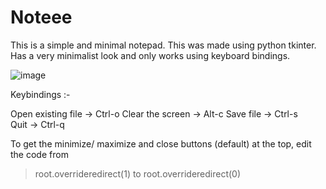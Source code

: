 # Noteee
This is a simple and minimal notepad. This was made using python tkinter. Has a very minimalist look and only works using keyboard bindings.


![image](https://user-images.githubusercontent.com/72241424/211765192-de1297c7-8355-4fd9-a415-50b4da886268.png)


Keybindings :-

Open existing file -> Ctrl-o
Clear the screen -> Alt-c
Save file -> Ctrl-s  
Quit -> Ctrl-q


To get the minimize/ maximize and close buttons (default) at the top, edit the code from
> root.overrideredirect(1)
to
> root.overrideredirect(0)
